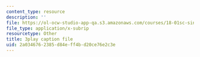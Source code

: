 ```yaml
---
content_type: resource
description: ''
file: https://ol-ocw-studio-app-qa.s3.amazonaws.com/courses/18-01sc-single-variable-calculus-fall-2010/2a0346762385d84eff4bd20ce76e2c3e_7K1sB05pE0A.srt
file_type: application/x-subrip
resourcetype: Other
title: 3play caption file
uid: 2a034676-2385-d84e-ff4b-d20ce76e2c3e
---
```

